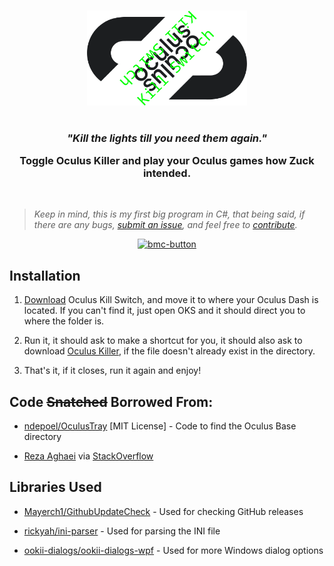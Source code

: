 
<h3 align="center"></h3>
<p align="center">
    <picture>
        <source media="(prefers-color-scheme: dark)" srcset="./logo-dark.png" width="256px">
        <img alt="iCon" src="./logo.png" width="256px">
    </picture> 
</p>
<h1 align="center"></h1>

<h3 align="center"><i>"Kill the lights till you need them again."</i> 

Toggle Oculus Killer and play your Oculus games how Zuck intended.</h3>

<br>

> _Keep in mind, this is my first big program in C#, that being said, if there are any bugs, [submit an issue](https://github.com/kckarnige/OculusKillSwitch/issues), and feel free to [contribute](https://github.com/kckarnige/OculusKillSwitch/pulls)._

<p align="center">
    <a href="https://www.buymeacoffee.com/kckarnige">
        <img width="222" alt="bmc-button" src="https://github.com/kckarnige/kckarnige/assets/32397453/8da1edcc-2c3b-4628-8d82-4b53025a16ee">
    </a>
</p>

## Installation

1. [Download](https://github.com/kckarnige/OculusKillSwitch/releases/latest/download/OculusKillSwitch.exe) Oculus Kill Switch, and move it to where your Oculus Dash is located. If you can't find it, just open OKS and it should direct you to where the folder is.

2. Run it, it should ask to make a shortcut for you, it should also ask to download [Oculus Killer](https://github.com/kaitlyndotmoe/OculusKiller), if the file doesn't already exist in the directory.

3. That's it, if it closes, run it again and enjoy!

## Code ~~Snatched~~ Borrowed From:

- [ndepoel/OculusTray](https://github.com/ndepoel/OculusTray/blob/93f6dd2147c63c5257c5d648a8243c859870e084/OculusUtil.cs#L28) [MIT License] - Code to find the Oculus Base directory

- [Reza Aghaei](https://github.com/r-aghaei) via [StackOverflow](https://stackoverflow.com/a/65594290)

## Libraries Used

- [Mayerch1/GithubUpdateCheck](https://github.com/Mayerch1/GithubUpdateCheck) - Used for checking GitHub releases

- [rickyah/ini-parser](https://github.com/rickyah/ini-parser) - Used for parsing the INI file

- [ookii-dialogs/ookii-dialogs-wpf](https://github.com/ookii-dialogs/ookii-dialogs-wpf) - Used for more Windows dialog options
